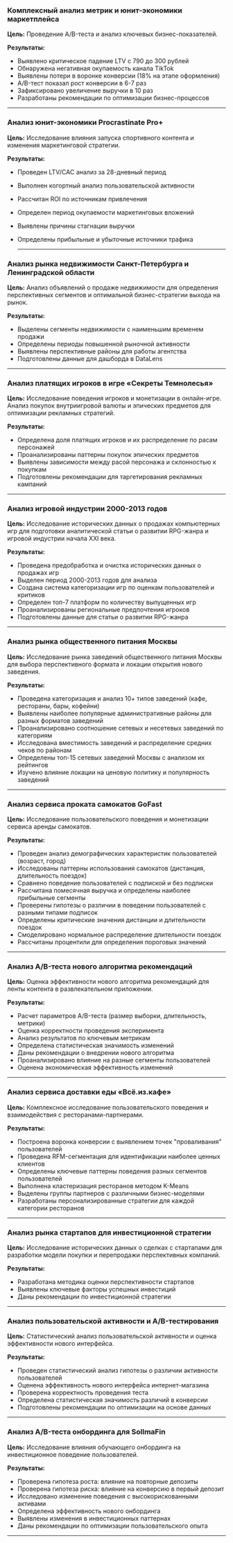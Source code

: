### Комплексный анализ метрик и юнит-экономики маркетплейса

**Цель:** Проведение A/B-теста и анализ ключевых бизнес-показателей.

**Результаты:**
- Выявлено критическое падение LTV с 790 до 300 рублей
- Обнаружена негативная окупаемость канала TikTok
- Выявлены потери в воронке конверсии (18% на этапе оформления)
- A/B-тест показал рост конверсии в 6-7 раз
- Зафиксировано увеличение выручки в 10 раз
- Разработаны рекомендации по оптимизации бизнес-процессов

---

### Анализ юнит-экономики Procrastinate Pro+

**Цель:** Исследование влияния запуска спортивного контента и изменения маркетинговой стратегии.

**Результаты:**
- Проведен LTV/CAC анализ за 28-дневный период
- Выполнен когортный анализ пользовательской активности
- Рассчитан ROI по источникам привлечения
- Определен период окупаемости маркетинговых вложений
- Выявлены причины стагнации выручки
- Определены прибыльные и убыточные источники трафика

  ---
  
### Анализ рынка недвижимости Санкт-Петербурга и Ленинградской области

**Цель:** Анализ объявлений о продаже недвижимости для определения перспективных сегментов и оптимальной бизнес-стратегии выхода на рынок.

**Результаты:**
- Выделены сегменты недвижимости с наименьшим временем продажи
- Определены периоды повышенной рыночной активности
- Выявлены перспективные районы для работы агентства
- Подготовлены данные для дашборда в DataLens

---

### Анализ платящих игроков в игре «Секреты Темнолесья»

**Цель:** Исследование поведения игроков и монетизации в онлайн-игре. Анализ покупок внутриигровой валюты и эпических предметов для оптимизации рекламных стратегий.

**Результаты:**
- Определена доля платящих игроков и их распределение по расам персонажей
- Проанализированы паттерны покупок эпических предметов
- Выявлены зависимости между расой персонажа и склонностью к покупкам
- Подготовлены рекомендации для таргетирования рекламных кампаний

---

### Анализ игровой индустрии 2000-2013 годов

**Цель:** Исследование исторических данных о продажах компьютерных игр для подготовки аналитической статьи о развитии RPG-жанра и игровой индустрии начала XXI века.

**Результаты:**
- Проведена предобработка и очистка исторических данных о продажах игр
- Выделен период 2000-2013 годов для анализа
- Создана система категоризации игр по оценкам пользователей и критиков
- Определен топ-7 платформ по количеству выпущенных игр
- Проанализированы региональные предпочтения игроков
- Подготовлены данные для статьи о развитии RPG-жанра

---

### Анализ рынка общественного питания Москвы

**Цель:** Исследование рынка заведений общественного питания Москвы для выбора перспективного формата и локации открытия нового заведения.

**Результаты:**
- Проведена категоризация и анализ 10+ типов заведений (кафе, рестораны, бары, кофейни)
- Выявлены наиболее популярные административные районы для разных форматов заведений
- Проанализировано соотношение сетевых и несетевых заведений по категориям
- Исследована вместимость заведений и распределение средних чеков по районам
- Определены топ-15 сетевых заведений Москвы с анализом их рейтингов
- Изучено влияние локации на ценовую политику и популярность заведений

---

### Анализ сервиса проката самокатов GoFast

**Цель:** Исследование пользовательского поведения и монетизации сервиса аренды самокатов.

**Результаты:**
- Проведен анализ демографических характеристик пользователей (возраст, город)
- Исследованы паттерны использования самокатов (дистанция, длительность поездок)
- Сравнено поведение пользователей с подпиской и без подписки
- Рассчитана помесячная выручка и определены наиболее прибыльные сегменты
- Проверены гипотезы о различии в поведении пользователей с разными типами подписок
- Определены критические значения дистанции и длительности поездок
- Смоделировано нормальное распределение длительности поездок
- Рассчитаны процентили для определения пороговых значений

---

### Анализ A/B-теста нового алгоритма рекомендаций

**Цель:** Оценка эффективности нового алгоритма рекомендаций для ленты контента в развлекательном приложении.

**Результаты:**
- Расчет параметров A/B-теста (размер выборки, длительность, метрики)
- Оценка корректности проведения эксперимента
- Анализ результатов по ключевым метрикам
- Определена статистическая значимость изменений
- Даны рекомендации о внедрении нового алгоритма
- Проанализировано влияние на разные сегменты пользователей
- Оценена экономическая эффективность изменений

---

### Анализ сервиса доставки еды «Всё.из.кафе»

**Цель:** Комплексное исследование пользовательского поведения и взаимодействия с ресторанами-партнерами.

**Результаты:**
- Построена воронка конверсии с выявлением точек "проваливания" пользователей
- Проведена RFM-сегментация для идентификации наиболее ценных клиентов
- Определены ключевые паттерны поведения разных сегментов пользователей
- Выполнена кластеризация ресторанов методом K-Means
- Выделены группы партнеров с различными бизнес-моделями
- Разработаны персонализированные стратегии для каждой категории ресторанов

---

### Анализ рынка стартапов для инвестиционной стратегии

**Цель:** Исследование исторических данных о сделках с стартапами для разработки модели покупки и перепродажи перспективных компаний.

**Результаты:**
- Разработана методика оценки перспективности стартапов
- Выявлены ключевые факторы успешных инвестиций
- Даны рекомендации по инвестиционной стратегии

---

### Анализ пользовательской активности и A/B-тестирования

**Цель:** Статистический анализ пользовательской активности и оценка эффективности нового интерфейса.

**Результаты:**
- Проведен статистический анализ гипотезы о различии активности пользователей
- Оценена эффективность нового интерфейса интернет-магазина
- Проверена корректность проведения теста
- Определена статистическая значимость различий в конверсии
- Подготовлены рекомендации по оптимизации на основе данных

---

### Анализ A/B-теста онбординга для SollmaFin

**Цель:** Исследование влияния обучающего онбординга на инвестиционное поведение пользователей.

**Результаты:**
- Проверена гипотеза роста: влияние на повторные депозиты
- Проверена гипотеза риска: влияние на конверсию в первый депозит
- Исследовано изменение поведения с высокорискованными активами
- Определена эффективность нового онбординга
- Выявлены изменения в инвестиционных паттернах
- Даны рекомендации по оптимизации пользовательского опыта

---
